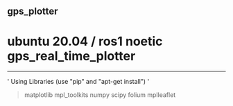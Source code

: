 ## gps_plotter
# ubuntu 20.04 / ros1 noetic gps_real_time_plotter

---
' Using Libraries (use "pip" and "apt-get install") '
> matplotlib
> mpl_toolkits
> numpy
> scipy
> folium
> mplleaflet
